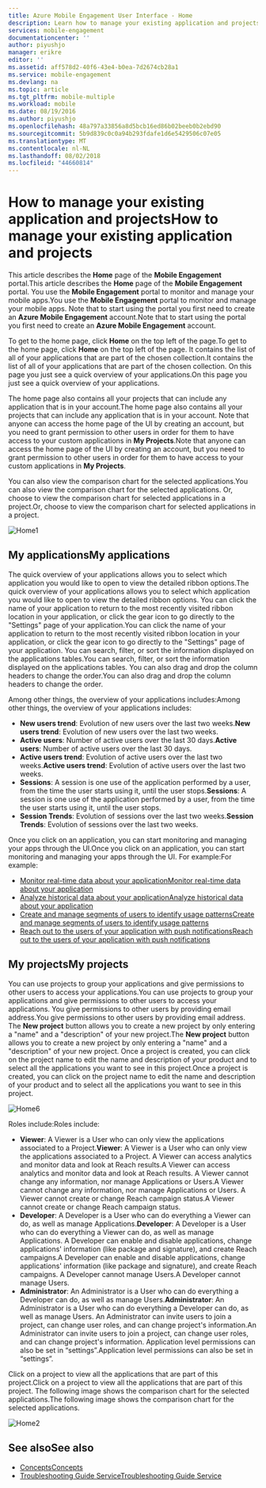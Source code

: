 ```yaml
---
title: Azure Mobile Engagement User Interface - Home
description: Learn how to manage your existing application and projects using Azure Mobile Engagement
services: mobile-engagement
documentationcenter: ''
author: piyushjo
manager: erikre
editor: ''
ms.assetid: aff578d2-40f6-43e4-b0ea-7d2674cb28a1
ms.service: mobile-engagement
ms.devlang: na
ms.topic: article
ms.tgt_pltfrm: mobile-multiple
ms.workload: mobile
ms.date: 08/19/2016
ms.author: piyushjo
ms.openlocfilehash: 48a797a33856a8d5bcb16ed86b02beeb0b2ebd90
ms.sourcegitcommit: 5b9d839c0c0a94b293fdafe1d6e5429506c07e05
ms.translationtype: MT
ms.contentlocale: nl-NL
ms.lasthandoff: 08/02/2018
ms.locfileid: "44660814"
---
```

# <a name="how-to-manage-your-existing-application-and-projects"></a><span data-ttu-id="8ba39-103">How to manage your existing application and projects</span><span class="sxs-lookup"><span data-stu-id="8ba39-103">How to manage your existing application and projects</span></span>
<span data-ttu-id="8ba39-104">This article describes the **Home** page of the **Mobile Engagement** portal.</span><span class="sxs-lookup"><span data-stu-id="8ba39-104">This article describes the **Home** page of the **Mobile Engagement** portal.</span></span> <span data-ttu-id="8ba39-105">You use the **Mobile Engagement** portal to monitor and manage your mobile apps.</span><span class="sxs-lookup"><span data-stu-id="8ba39-105">You use the **Mobile Engagement** portal to monitor and manage your mobile apps.</span></span> <span data-ttu-id="8ba39-106">Note that to start using the portal you first need to create an **Azure Mobile Engagement** account.</span><span class="sxs-lookup"><span data-stu-id="8ba39-106">Note that to start using the portal you first need to create an **Azure Mobile Engagement** account.</span></span> 

<span data-ttu-id="8ba39-107">To get to the home page, click **Home** on the top left of the page.</span><span class="sxs-lookup"><span data-stu-id="8ba39-107">To get to the home page, click **Home** on the top left of the page.</span></span> <span data-ttu-id="8ba39-108">It contains the list of all of your applications that are part of the chosen collection.</span><span class="sxs-lookup"><span data-stu-id="8ba39-108">It contains the list of all of your applications that are part of the chosen collection.</span></span> <span data-ttu-id="8ba39-109">On this page you just see a quick overview of your applications.</span><span class="sxs-lookup"><span data-stu-id="8ba39-109">On this page you just see a quick overview of your applications.</span></span>

<span data-ttu-id="8ba39-110">The home page also contains all your projects that can include any application that is in your account.</span><span class="sxs-lookup"><span data-stu-id="8ba39-110">The home page also contains all your projects that can include any application that is in your account.</span></span> <span data-ttu-id="8ba39-111">Note that anyone can access the home page of the UI by creating an account, but you need to grant permission to other users in order for them to have access to your custom applications in **My Projects**.</span><span class="sxs-lookup"><span data-stu-id="8ba39-111">Note that anyone can access the home page of the UI by creating an account, but you need to grant permission to other users in order for them to have access to your custom applications in **My Projects**.</span></span>

<span data-ttu-id="8ba39-112">You can also view the comparison chart for the selected applications.</span><span class="sxs-lookup"><span data-stu-id="8ba39-112">You can also view the comparison chart for the selected applications.</span></span> <span data-ttu-id="8ba39-113">Or, choose to view the comparison chart for selected applications in a project.</span><span class="sxs-lookup"><span data-stu-id="8ba39-113">Or, choose to view the comparison chart for selected applications in a project.</span></span>

![Home1][0]

## <a name="my-applications"></a><span data-ttu-id="8ba39-115">My applications</span><span class="sxs-lookup"><span data-stu-id="8ba39-115">My applications</span></span>
<span data-ttu-id="8ba39-116">The quick overview of your applications allows you to select which application you would like to open to view the detailed ribbon options.</span><span class="sxs-lookup"><span data-stu-id="8ba39-116">The quick overview of your applications allows you to select which application you would like to open to view the detailed ribbon options.</span></span> <span data-ttu-id="8ba39-117">You can click the name of your application to return to the most recently visited ribbon location in your application, or click the gear icon to go directly to the "Settings" page of your application.</span><span class="sxs-lookup"><span data-stu-id="8ba39-117">You can click the name of your application to return to the most recently visited ribbon location in your application, or click the gear icon to go directly to the "Settings" page of your application.</span></span> <span data-ttu-id="8ba39-118">You can search, filter, or sort the information displayed on the applications tables.</span><span class="sxs-lookup"><span data-stu-id="8ba39-118">You can search, filter, or sort the information displayed on the applications tables.</span></span> <span data-ttu-id="8ba39-119">You can also drag and drop the column headers to change the order.</span><span class="sxs-lookup"><span data-stu-id="8ba39-119">You can also drag and drop the column headers to change the order.</span></span>

<span data-ttu-id="8ba39-120">Among other things, the overview of your applications includes:</span><span class="sxs-lookup"><span data-stu-id="8ba39-120">Among other things, the overview of your applications includes:</span></span>

* <span data-ttu-id="8ba39-121">**New users trend**: Evolution of new users over the last two weeks.</span><span class="sxs-lookup"><span data-stu-id="8ba39-121">**New users trend**: Evolution of new users over the last two weeks.</span></span>
* <span data-ttu-id="8ba39-122">**Active users**: Number of active users over the last 30 days.</span><span class="sxs-lookup"><span data-stu-id="8ba39-122">**Active users**: Number of active users over the last 30 days.</span></span>
* <span data-ttu-id="8ba39-123">**Active users trend**: Evolution of active users over the last two weeks.</span><span class="sxs-lookup"><span data-stu-id="8ba39-123">**Active users trend**: Evolution of active users over the last two weeks.</span></span>
* <span data-ttu-id="8ba39-124">**Sessions**: A session is one use of the application performed by a user, from the time the user starts using it, until the user stops.</span><span class="sxs-lookup"><span data-stu-id="8ba39-124">**Sessions**: A session is one use of the application performed by a user, from the time the user starts using it, until the user stops.</span></span>
* <span data-ttu-id="8ba39-125">**Session Trends**:  Evolution of sessions over the last two weeks.</span><span class="sxs-lookup"><span data-stu-id="8ba39-125">**Session Trends**:  Evolution of sessions over the last two weeks.</span></span>

<span data-ttu-id="8ba39-126">Once you click on an application, you can start monitoring and managing your apps through the UI.</span><span class="sxs-lookup"><span data-stu-id="8ba39-126">Once you click on an application, you can start monitoring and managing your apps through the UI.</span></span> <span data-ttu-id="8ba39-127">For example:</span><span class="sxs-lookup"><span data-stu-id="8ba39-127">For example:</span></span>    

* [<span data-ttu-id="8ba39-128">Monitor real-time data about your application</span><span class="sxs-lookup"><span data-stu-id="8ba39-128">Monitor real-time data about your application</span></span>](mobile-engagement-user-interface-monitor.md)
* [<span data-ttu-id="8ba39-129">Analyze historical data about your application</span><span class="sxs-lookup"><span data-stu-id="8ba39-129">Analyze historical data about your application</span></span>](mobile-engagement-user-interface-analytics.md)
* [<span data-ttu-id="8ba39-130">Create and manage segments of users to identify usage patterns</span><span class="sxs-lookup"><span data-stu-id="8ba39-130">Create and manage segments of users to identify usage patterns</span></span>](mobile-engagement-user-interface-segments.md)
* [<span data-ttu-id="8ba39-131">Reach out to the users of your application with push notifications</span><span class="sxs-lookup"><span data-stu-id="8ba39-131">Reach out to the users of your application with push notifications</span></span>](mobile-engagement-user-interface-reach.md)

## <a name="my-projects"></a><span data-ttu-id="8ba39-132">My projects</span><span class="sxs-lookup"><span data-stu-id="8ba39-132">My projects</span></span>
<span data-ttu-id="8ba39-133">You can use projects to group your applications and give permissions to other users to access your applications.</span><span class="sxs-lookup"><span data-stu-id="8ba39-133">You can use projects to group your applications and give permissions to other users to access your applications.</span></span> <span data-ttu-id="8ba39-134">You give permissions to other users by providing email address.</span><span class="sxs-lookup"><span data-stu-id="8ba39-134">You give permissions to other users by providing email address.</span></span> <span data-ttu-id="8ba39-135">The **New project** button allows you to create a new project by only entering a "name" and a "description" of your new project.</span><span class="sxs-lookup"><span data-stu-id="8ba39-135">The **New project** button allows you to create a new project by only entering a "name" and a "description" of your new project.</span></span> <span data-ttu-id="8ba39-136">Once a project is created, you can click on the project name to edit the name and description of your product and to select all the applications you want to see in this project.</span><span class="sxs-lookup"><span data-stu-id="8ba39-136">Once a project is created, you can click on the project name to edit the name and description of your product and to select all the applications you want to see in this project.</span></span>

![Home6][60]

<span data-ttu-id="8ba39-138">Roles include:</span><span class="sxs-lookup"><span data-stu-id="8ba39-138">Roles include:</span></span>

* <span data-ttu-id="8ba39-139">**Viewer**: A Viewer is a User who can only view the applications associated to a Project.</span><span class="sxs-lookup"><span data-stu-id="8ba39-139">**Viewer**: A Viewer is a User who can only view the applications associated to a Project.</span></span> <span data-ttu-id="8ba39-140">A Viewer can access analytics and monitor data and look at Reach results.</span><span class="sxs-lookup"><span data-stu-id="8ba39-140">A Viewer can access analytics and monitor data and look at Reach results.</span></span> <span data-ttu-id="8ba39-141">A Viewer cannot change any information, nor manage Applications or Users.</span><span class="sxs-lookup"><span data-stu-id="8ba39-141">A Viewer cannot change any information, nor manage Applications or Users.</span></span> <span data-ttu-id="8ba39-142">A Viewer cannot create or change Reach campaign status.</span><span class="sxs-lookup"><span data-stu-id="8ba39-142">A Viewer cannot create or change Reach campaign status.</span></span>
* <span data-ttu-id="8ba39-143">**Developer**: A Developer is a User who can do everything a Viewer can do, as well as manage Applications.</span><span class="sxs-lookup"><span data-stu-id="8ba39-143">**Developer**: A Developer is a User who can do everything a Viewer can do, as well as manage Applications.</span></span> <span data-ttu-id="8ba39-144">A Developer can enable and disable applications, change applications' information (like package and signature), and create Reach campaigns.</span><span class="sxs-lookup"><span data-stu-id="8ba39-144">A Developer can enable and disable applications, change applications' information (like package and signature), and create Reach campaigns.</span></span> <span data-ttu-id="8ba39-145">A Developer cannot manage Users.</span><span class="sxs-lookup"><span data-stu-id="8ba39-145">A Developer cannot manage Users.</span></span>
* <span data-ttu-id="8ba39-146">**Administrator**: An Administrator is a User who can do everything a Developer can do, as well as manage Users.</span><span class="sxs-lookup"><span data-stu-id="8ba39-146">**Administrator**: An Administrator is a User who can do everything a Developer can do, as well as manage Users.</span></span> <span data-ttu-id="8ba39-147">An Administrator can invite users to join a project, can change user roles, and can change project's information.</span><span class="sxs-lookup"><span data-stu-id="8ba39-147">An Administrator can invite users to join a project, can change user roles, and can change project's information.</span></span> <span data-ttu-id="8ba39-148">Application level permissions can also be set in “settings”.</span><span class="sxs-lookup"><span data-stu-id="8ba39-148">Application level permissions can also be set in “settings”.</span></span>

<span data-ttu-id="8ba39-149">Click on a project to view all the applications that are part of this project.</span><span class="sxs-lookup"><span data-stu-id="8ba39-149">Click on a project to view all the applications that are part of this project.</span></span> <span data-ttu-id="8ba39-150">The following image shows the comparison chart for the selected applications.</span><span class="sxs-lookup"><span data-stu-id="8ba39-150">The following image shows the comparison chart for the selected applications.</span></span>

![Home2][3]

## <a name="see-also"></a><span data-ttu-id="8ba39-152">See also</span><span class="sxs-lookup"><span data-stu-id="8ba39-152">See also</span></span>
* <span data-ttu-id="8ba39-153">[Concepts][Link 6]</span><span class="sxs-lookup"><span data-stu-id="8ba39-153">[Concepts][Link 6]</span></span>
* <span data-ttu-id="8ba39-154">[Troubleshooting Guide Service][Link 24]</span><span class="sxs-lookup"><span data-stu-id="8ba39-154">[Troubleshooting Guide Service][Link 24]</span></span>

<!--Image references-->
[0]: https://docstestmedia1.blob.core.windows.net/azure-media/articles/mobile-engagement/media/mobile-engagement-user-interface-home/home0.png
[1]: https://docstestmedia1.blob.core.windows.net/azure-media/articles/mobile-engagement/media/mobile-engagement-user-interface-navigation/navigation1.png
[2]: https://docstestmedia1.blob.core.windows.net/azure-media/articles/mobile-engagement/media/mobile-engagement-user-interface-home/home1.png
[3]: https://docstestmedia1.blob.core.windows.net/azure-media/articles/mobile-engagement/media/mobile-engagement-user-interface-home/home2.png
[4]: ./media/mobile-engagement-user-interface-home/home3.png
[5]: ./media/mobile-engagement-user-interface-home/home4.png
[6]: https://docstestmedia1.blob.core.windows.net/azure-media/articles/mobile-engagement/media/mobile-engagement-user-interface-home/home5.png
[60]: https://docstestmedia1.blob.core.windows.net/azure-media/articles/mobile-engagement/media/mobile-engagement-user-interface-home/home6.png
[7]: https://docstestmedia1.blob.core.windows.net/azure-media/articles/mobile-engagement/media/mobile-engagement-user-interface-my-account/myaccount1.png
[8]: https://docstestmedia1.blob.core.windows.net/azure-media/articles/mobile-engagement/media/mobile-engagement-user-interface-my-account/myaccount2.png
[9]: https://docstestmedia1.blob.core.windows.net/azure-media/articles/mobile-engagement/media/mobile-engagement-user-interface-my-account/myaccount3.png
[10]: https://docstestmedia1.blob.core.windows.net/azure-media/articles/mobile-engagement/media/mobile-engagement-user-interface-analytics/analytics1.png
[11]: https://docstestmedia1.blob.core.windows.net/azure-media/articles/mobile-engagement/media/mobile-engagement-user-interface-analytics/analytics2.png
[12]: https://docstestmedia1.blob.core.windows.net/azure-media/articles/mobile-engagement/media/mobile-engagement-user-interface-analytics/analytics3.png
[13]: https://docstestmedia1.blob.core.windows.net/azure-media/articles/mobile-engagement/media/mobile-engagement-user-interface-analytics/analytics4.png
[14]: https://docstestmedia1.blob.core.windows.net/azure-media/articles/mobile-engagement/media/mobile-engagement-user-interface-monitor/monitor1.png
[15]: https://docstestmedia1.blob.core.windows.net/azure-media/articles/mobile-engagement/media/mobile-engagement-user-interface-monitor/monitor2.png
[16]: https://docstestmedia1.blob.core.windows.net/azure-media/articles/mobile-engagement/media/mobile-engagement-user-interface-monitor/monitor3.png
[17]: https://docstestmedia1.blob.core.windows.net/azure-media/articles/mobile-engagement/media/mobile-engagement-user-interface-monitor/monitor4.png
[18]: https://docstestmedia1.blob.core.windows.net/azure-media/articles/mobile-engagement/media/mobile-engagement-user-interface-reach/reach1.png
[19]: https://docstestmedia1.blob.core.windows.net/azure-media/articles/mobile-engagement/media/mobile-engagement-user-interface-reach/reach2.png
[20]: https://docstestmedia1.blob.core.windows.net/azure-media/articles/mobile-engagement/media/mobile-engagement-user-interface-reach-campaign/Reach-Campaign1.png
[21]: https://docstestmedia1.blob.core.windows.net/azure-media/articles/mobile-engagement/media/mobile-engagement-user-interface-reach-campaign/Reach-Campaign2.png
[22]: https://docstestmedia1.blob.core.windows.net/azure-media/articles/mobile-engagement/media/mobile-engagement-user-interface-reach-campaign/Reach-Campaign3.png
[23]: https://docstestmedia1.blob.core.windows.net/azure-media/articles/mobile-engagement/media/mobile-engagement-user-interface-reach-campaign/Reach-Campaign4.png
[24]: https://docstestmedia1.blob.core.windows.net/azure-media/articles/mobile-engagement/media/mobile-engagement-user-interface-reach-campaign/Reach-Campaign5.png
[25]: https://docstestmedia1.blob.core.windows.net/azure-media/articles/mobile-engagement/media/mobile-engagement-user-interface-reach-campaign/Reach-Campaign6.png
[26]: https://docstestmedia1.blob.core.windows.net/azure-media/articles/mobile-engagement/media/mobile-engagement-user-interface-reach-campaign/Reach-Campaign7.png
[27]: https://docstestmedia1.blob.core.windows.net/azure-media/articles/mobile-engagement/media/mobile-engagement-user-interface-reach-campaign/Reach-Campaign8.png
[28]: https://docstestmedia1.blob.core.windows.net/azure-media/articles/mobile-engagement/media/mobile-engagement-user-interface-reach-campaign/Reach-Campaign9.png
[29]: https://docstestmedia1.blob.core.windows.net/azure-media/articles/mobile-engagement/media/mobile-engagement-user-interface-reach-criterion/Reach-Criterion1.png
[30]: https://docstestmedia1.blob.core.windows.net/azure-media/articles/mobile-engagement/media/mobile-engagement-user-interface-reach-content/Reach-Content1.png
[31]: https://docstestmedia1.blob.core.windows.net/azure-media/articles/mobile-engagement/media/mobile-engagement-user-interface-reach-content/Reach-Content2.png
[32]: https://docstestmedia1.blob.core.windows.net/azure-media/articles/mobile-engagement/media/mobile-engagement-user-interface-reach-content/Reach-Content3.png
[33]: https://docstestmedia1.blob.core.windows.net/azure-media/articles/mobile-engagement/media/mobile-engagement-user-interface-reach-content/Reach-Content4.png
[34]: https://docstestmedia1.blob.core.windows.net/azure-media/articles/mobile-engagement/media/mobile-engagement-user-interface-dashboard/dashboard1.png
[35]: https://docstestmedia1.blob.core.windows.net/azure-media/articles/mobile-engagement/media/mobile-engagement-user-interface-segments/segments1.png
[36]: https://docstestmedia1.blob.core.windows.net/azure-media/articles/mobile-engagement/media/mobile-engagement-user-interface-segments/segments2.png
[37]: https://docstestmedia1.blob.core.windows.net/azure-media/articles/mobile-engagement/media/mobile-engagement-user-interface-segments/segments3.png
[38]: https://docstestmedia1.blob.core.windows.net/azure-media/articles/mobile-engagement/media/mobile-engagement-user-interface-segments/segments4.png
[39]: https://docstestmedia1.blob.core.windows.net/azure-media/articles/mobile-engagement/media/mobile-engagement-user-interface-segments/segments5.png
[40]: https://docstestmedia1.blob.core.windows.net/azure-media/articles/mobile-engagement/media/mobile-engagement-user-interface-segments/segments6.png
[41]: https://docstestmedia1.blob.core.windows.net/azure-media/articles/mobile-engagement/media/mobile-engagement-user-interface-segments/segments7.png
[42]: https://docstestmedia1.blob.core.windows.net/azure-media/articles/mobile-engagement/media/mobile-engagement-user-interface-segments/segments8.png
[43]: https://docstestmedia1.blob.core.windows.net/azure-media/articles/mobile-engagement/media/mobile-engagement-user-interface-segments/segments9.png
[44]: https://docstestmedia1.blob.core.windows.net/azure-media/articles/mobile-engagement/media/mobile-engagement-user-interface-segments/segments10.png
[45]: https://docstestmedia1.blob.core.windows.net/azure-media/articles/mobile-engagement/media/mobile-engagement-user-interface-segments/segments11.png
[46]: https://docstestmedia1.blob.core.windows.net/azure-media/articles/mobile-engagement/media/mobile-engagement-user-interface-settings/settings1.png
[47]: https://docstestmedia1.blob.core.windows.net/azure-media/articles/mobile-engagement/media/mobile-engagement-user-interface-settings/settings2.png
[48]: https://docstestmedia1.blob.core.windows.net/azure-media/articles/mobile-engagement/media/mobile-engagement-user-interface-settings/settings3.png
[49]: https://docstestmedia1.blob.core.windows.net/azure-media/articles/mobile-engagement/media/mobile-engagement-user-interface-settings/settings4.png
[50]: https://docstestmedia1.blob.core.windows.net/azure-media/articles/mobile-engagement/media/mobile-engagement-user-interface-settings/settings5.png
[51]: https://docstestmedia1.blob.core.windows.net/azure-media/articles/mobile-engagement/media/mobile-engagement-user-interface-settings/settings6.png
[52]: https://docstestmedia1.blob.core.windows.net/azure-media/articles/mobile-engagement/media/mobile-engagement-user-interface-settings/settings7.png
[53]: https://docstestmedia1.blob.core.windows.net/azure-media/articles/mobile-engagement/media/mobile-engagement-user-interface-settings/settings8.png
[54]: https://docstestmedia1.blob.core.windows.net/azure-media/articles/mobile-engagement/media/mobile-engagement-user-interface-settings/settings9.png
[55]: https://docstestmedia1.blob.core.windows.net/azure-media/articles/mobile-engagement/media/mobile-engagement-user-interface-settings/settings10.png
[56]: https://docstestmedia1.blob.core.windows.net/azure-media/articles/mobile-engagement/media/mobile-engagement-user-interface-settings/settings11.png
[57]: https://docstestmedia1.blob.core.windows.net/azure-media/articles/mobile-engagement/media/mobile-engagement-user-interface-settings/settings12.png
[58]: https://docstestmedia1.blob.core.windows.net/azure-media/articles/mobile-engagement/media/mobile-engagement-user-interface-settings/settings13.png

<!--Link references-->
[Link 1]: mobile-engagement-user-interface.md
[Link 2]: mobile-engagement-troubleshooting-guide.md
[Link 3]: mobile-engagement-how-tos.md
[Link 4]: http://go.microsoft.com/fwlink/?LinkID=525553
[Link 5]: http://go.microsoft.com/fwlink/?LinkID=525554
[Link 6]: http://go.microsoft.com/fwlink/?LinkId=525555
[Link 7]: https://account.windowsazure.com/PreviewFeatures
[Link 8]: https://social.msdn.microsoft.com/Forums/azure/home?forum=azuremobileengagement
[Link 9]: http://azure.microsoft.com/services/mobile-engagement/
[Link 10]: http://azure.microsoft.com/documentation/services/mobile-engagement/
[Link 11]: http://azure.microsoft.com/pricing/details/mobile-engagement/
[Link 12]: mobile-engagement-user-interface-navigation.md
[Link 13]: mobile-engagement-user-interface-home.md
[Link 14]: mobile-engagement-user-interface-my-account.md
[Link 15]: mobile-engagement-user-interface-analytics.md
[Link 16]: mobile-engagement-user-interface-monitor.md
[Link 17]: mobile-engagement-user-interface-reach.md
[Link 18]: mobile-engagement-user-interface-segments.md
[Link 19]: mobile-engagement-user-interface-dashboard.md
[Link 20]: mobile-engagement-user-interface-settings.md
[Link 21]: mobile-engagement-troubleshooting-guide-analytics.md
[Link 22]: mobile-engagement-troubleshooting-guide-apis.md
[Link 23]: mobile-engagement-troubleshooting-guide-push-reach.md
[Link 24]: mobile-engagement-troubleshooting-guide-service.md
[Link 25]: mobile-engagement-troubleshooting-guide-sdk.md
[Link 26]: mobile-engagement-troubleshooting-guide-sr-info.md
[Link 27]: ../mobile-engagement-how-tos-first-push.md
[Link 28]: ../mobile-engagement-how-tos-test-campaign.md
[Link 29]: ../mobile-engagement-how-tos-personalize-push.md
[Link 30]: ../mobile-engagement-how-tos-differentiate-push.md
[Link 31]: ../mobile-engagement-how-tos-schedule-campaign.md
[Link 32]: ../mobile-engagement-how-tos-text-view.md
[Link 33]: ../mobile-engagement-how-tos-web-view.md


























































